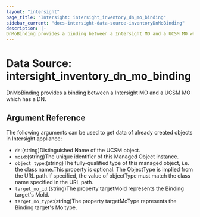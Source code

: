 ```yaml
---
layout: "intersight"
page_title: "Intersight: intersight_inventory_dn_mo_binding"
sidebar_current: "docs-intersight-data-source-inventoryDnMoBinding"
description: |-
DnMoBinding provides a binding between a Intersight MO and a UCSM MO which has a DN.
---
```


# Data Source: intersight_inventory_dn_mo_binding
DnMoBinding provides a binding between a Intersight MO and a UCSM MO which has a DN.
## Argument Reference
The following arguments can be used to get data of already created objects in Intersight appliance:
* `dn`:(string)Distinguished Name of the UCSM object.
* `moid`:(string)The unique identifier of this Managed Object instance.
* `object_type`:(string)The fully-qualified type of this managed object, i.e. the class name.This property is optional. The ObjectType is implied from the URL path.If specified, the value of objectType must match the class name specified in the URL path.
* `target_mo_id`:(string)The property targetMoId represents the Binding target's MoId.
* `target_mo_type`:(string)The property targetMoType represents the Binding target's Mo type.
